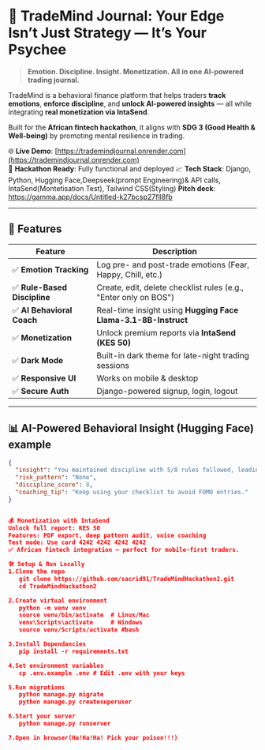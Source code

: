 # 🧠 TradeMind Journal: Your Edge Isn’t Just Strategy — It’s Your Psychee

> **Emotion. Discipline. Insight. Monetization. All in one AI-powered trading journal.**

TradeMind is a behavioral finance platform that helps traders **track emotions**, **enforce discipline**, and **unlock AI-powered insights** — all while integrating **real monetization via IntaSend**.

Built for the **African fintech hackathon**, it aligns with **SDG 3 (Good Health & Well-being)** by promoting mental resilience in trading.

🌐 **Live Demo**: [https://trademindjournal.onrender.com](https://trademindjournal.onrender.com)  
🎯 **Hackathon Ready**: Fully functional and deployed 
📈 **Tech Stack**: Django, Python, Hugging Face,Deepseek(prompt Engineering)& API calls, IntaSend(Montetisation Test), Tailwind CSS(Styling)
   **Pitch deck**: https://gamma.app/docs/Untitled-k27bcsp27fll8fb

---

## 🚀 Features

| Feature                        |   Description                                                   |
|--------------------------------|---------------------------------------------------------------------------|
| ✅ **Emotion Tracking**       | Log pre- and post-trade emotions (Fear, Happy, Chill, etc.) |
| ✅ **Rule-Based Discipline**  | Create, edit, delete checklist rules (e.g., "Enter only on BOS") |
| ✅ **AI Behavioral Coach**    | Real-time insight using **Hugging Face Llama-3.1-8B-Instruct** |
| ✅ **Monetization**           | Unlock premium reports via **IntaSend (KES 50)** |
| ✅ **Dark Mode**              | Built-in dark theme for late-night trading sessions |
| ✅ **Responsive UI**          | Works on mobile & desktop |
| ✅ **Secure Auth**            | Django-powered signup, login, logout |

---

## 📊 AI-Powered Behavioral Insight (Hugging Face) example

```json
{
  "insight": "You maintained discipline with 5/8 rules followed, leading to a profitable trade.",
  "risk_pattern": "None",
  "discipline_score": 8,
  "coaching_tip": "Keep using your checklist to avoid FOMO entries."
}


💰 Monetization with IntaSend
Unlock full report: KES 50
Features: PDF export, deep pattern audit, voice coaching
Test mode: Use card 4242 4242 4242 4242
✅ African fintech integration — perfect for mobile-first traders.

🛠️ Setup & Run Locally
1.Clone the repo
   git clone https://github.com/sacrid91/TradeMindHackathon2.git
   cd TradeMindHackathon2

2.Create virtual environment
   python -m venv venv
   source venv/bin/activate  # Linux/Mac
   venv\Scripts\activate     # Windows
   source venv/Scripts/activate #bash

3.Install Dependancies
   pip install -r requirements.txt

4.Set environment variables
   cp .env.example .env # Edit .env with your keys

5.Run migrations
   python manage.py migrate
   python manage.py createsuperuser

6.Start your server
   python manage.py runserver

7.Open in browser(Ha!Ha!Ha! Pick your poison!!!)

